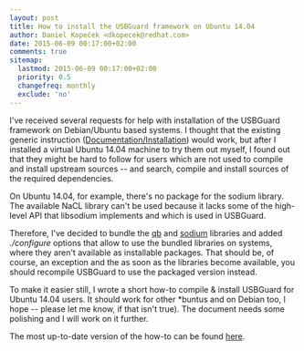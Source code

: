 ```yaml
---
layout: post
title: How to install the USBGuard framework on Ubuntu 14.04
author: Daniel Kopeček <dkopecek@redhat.com>
date: 2015-06-09 00:17:00+02:00
comments: true
sitemap:
  lastmod: 2015-06-09 00:17:00+02:00
  priority: 0.5
  changefreq: monthly
  exclude: 'no'
---
```


I've received several requests for help with installation of the USBGuard framework on Debian/Ubuntu based systems. I thought that the existing generic instruction ([Documentation/Installation](https://dkopecek.github.io/usbguard/documentation/compilation.html)) would work, but after I installed a virtual Ubuntu 14.04 machine to try them out myself, I found out that they might be hard to follow for users which are not used to compile and install upstream sources -- and search, compile and install sources of the required dependencies.

On Ubuntu 14.04, for example, there's no package for the sodium library. The available NaCL library can't be used because it lacks some of the high-level API that libsodium implements and which is used in USBGuard.

Therefore, I've decided to bundle the [qb](https://github.com/ClusterLabs/libqb) and [sodium](https://github.com/jedisct1/libsodium) libraries and added *./configure* options that allow to use the bundled libraries on systems, where they aren't available as installable packages. That should be, of course, an exception and the as soon as the libraries become available, you should recompile USBGuard to use the packaged version instead.

To make it easier still, I wrote a short how-to compile & install USBGuard for Ubuntu 14.04 users. It should work for other \*buntus and on Debian too, I hope -- please let me know, if that isn't true). The document needs some polishing and I will work on it further.

The most up-to-date version of the how-to can be found [here](https://github.com/dkopecek/usbguard/blob/master/doc/usbguard-on-ubuntu-14.04.md).

